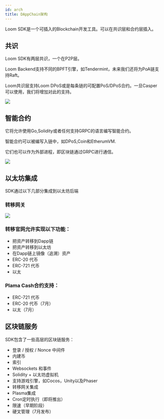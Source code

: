 ```yaml
---
id: arch
title: DAppChain架构
---
```

Loom SDK是一个可插入的Blockchain开发工具。可以在共识层和合约层插入。

## 共识

Loom SDK有两层共识，一个在P2P层。

Loom Backend支持不同的BPFT引擎，如Tendermint，未来我们还将为PoA链支持Raft。

Loom共识层支持Loom DPoS或是每条链的可配置PoS/DPoS合约。一旦Casper可以使用，我们将增加对此的支持。

![](/developers/img/loom-sdk-arch-overview.jpg)

## 智能合约

它将允许使用Go,Solidity或者任何支持GRPC的语言编写智能合约。

智能合约可以被编写入链中，如DPoS,Coin和EtherumVM.

它们也可以作为外部进程，即区块链通过GRPC进行通信。

![](/developers/img/loom-sdk-arch-contracts.jpg)

## 以太坊集成

SDK通过以下几部分集成到以太坊后端

### 转移网关

![](/developers/img/loom-sdk-arch-plasma.jpg)

### 转移官网允许实现以下功能：

* 把资产转移到Dapp链
* 把资产转移到以太坊
* 在Dapp链上镜像（追溯）资产
* ERC-20 代币
* ERC-721 代币
* 以太 

### Plama Cash合约支持：

* ERC-721 代币
* ERC-20 代币（7月）
* 以太（7月）

## 区块链服务

SDK包含了一些高层的区块链服务：

* 登录 / 授权 / Nonce 中间件
* 内建币
* 索引
* Websockets 和事件
* Solidity + 以太坊虚拟机
* 支持游戏引擎，如Cocos，Unity以及Phaser
* 转移网关集成
* Plasma集成
* Cron定时执行（即将推出）
* 限速（早期阶段）
* 硬叉管理（7月发布）